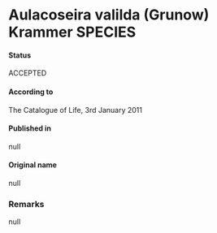 Aulacoseira valilda (Grunow) Krammer SPECIES
=======

#### Status
ACCEPTED

#### According to
The Catalogue of Life, 3rd January 2011

#### Published in
null

#### Original name
null

### Remarks
null